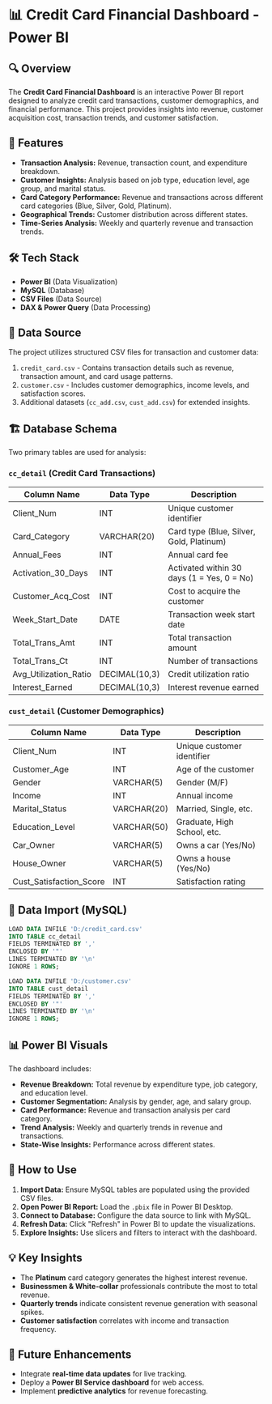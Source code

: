# 📊 Credit Card Financial Dashboard - Power BI

## 🔍 Overview
The **Credit Card Financial Dashboard** is an interactive Power BI report designed to analyze credit card transactions, customer demographics, and financial performance. This project provides insights into revenue, customer acquisition cost, transaction trends, and customer satisfaction.

## 📌 Features
- **Transaction Analysis:** Revenue, transaction count, and expenditure breakdown.
- **Customer Insights:** Analysis based on job type, education level, age group, and marital status.
- **Card Category Performance:** Revenue and transactions across different card categories (Blue, Silver, Gold, Platinum).
- **Geographical Trends:** Customer distribution across different states.
- **Time-Series Analysis:** Weekly and quarterly revenue and transaction trends.

## 🛠️ Tech Stack
- **Power BI** (Data Visualization)
- **MySQL** (Database)
- **CSV Files** (Data Source)
- **DAX & Power Query** (Data Processing)

## 📂 Data Source
The project utilizes structured CSV files for transaction and customer data:
1. `credit_card.csv` - Contains transaction details such as revenue, transaction amount, and card usage patterns.
2. `customer.csv` - Includes customer demographics, income levels, and satisfaction scores.
3. Additional datasets (`cc_add.csv`, `cust_add.csv`) for extended insights.

## 🏗️ Database Schema
Two primary tables are used for analysis:

### `cc_detail` (Credit Card Transactions)
| Column Name            | Data Type          | Description |
|------------------------|-------------------|-------------|
| Client_Num            | INT               | Unique customer identifier |
| Card_Category         | VARCHAR(20)       | Card type (Blue, Silver, Gold, Platinum) |
| Annual_Fees          | INT               | Annual card fee |
| Activation_30_Days    | INT               | Activated within 30 days (1 = Yes, 0 = No) |
| Customer_Acq_Cost    | INT               | Cost to acquire the customer |
| Week_Start_Date      | DATE              | Transaction week start date |
| Total_Trans_Amt      | INT               | Total transaction amount |
| Total_Trans_Ct       | INT               | Number of transactions |
| Avg_Utilization_Ratio | DECIMAL(10,3)    | Credit utilization ratio |
| Interest_Earned      | DECIMAL(10,3)     | Interest revenue earned |

### `cust_detail` (Customer Demographics)
| Column Name            | Data Type         | Description |
|------------------------|------------------|-------------|
| Client_Num            | INT              | Unique customer identifier |
| Customer_Age         | INT              | Age of the customer |
| Gender               | VARCHAR(5)       | Gender (M/F) |
| Income               | INT              | Annual income |
| Marital_Status       | VARCHAR(20)      | Married, Single, etc. |
| Education_Level      | VARCHAR(50)      | Graduate, High School, etc. |
| Car_Owner           | VARCHAR(5)       | Owns a car (Yes/No) |
| House_Owner         | VARCHAR(5)       | Owns a house (Yes/No) |
| Cust_Satisfaction_Score | INT           | Satisfaction rating |

## 🔄 Data Import (MySQL)
```sql
LOAD DATA INFILE 'D:/credit_card.csv'
INTO TABLE cc_detail
FIELDS TERMINATED BY ',' 
ENCLOSED BY '"'
LINES TERMINATED BY '\n'
IGNORE 1 ROWS;
```
```sql
LOAD DATA INFILE 'D:/customer.csv'
INTO TABLE cust_detail
FIELDS TERMINATED BY ',' 
ENCLOSED BY '"'
LINES TERMINATED BY '\n'
IGNORE 1 ROWS;
```

## 📊 Power BI Visuals
The dashboard includes:
- **Revenue Breakdown:** Total revenue by expenditure type, job category, and education level.
- **Customer Segmentation:** Analysis by gender, age, and salary group.
- **Card Performance:** Revenue and transaction analysis per card category.
- **Trend Analysis:** Weekly and quarterly trends in revenue and transactions.
- **State-Wise Insights:** Performance across different states.


## 🚀 How to Use
1. **Import Data:** Ensure MySQL tables are populated using the provided CSV files.
2. **Open Power BI Report:** Load the `.pbix` file in Power BI Desktop.
3. **Connect to Database:** Configure the data source to link with MySQL.
4. **Refresh Data:** Click "Refresh" in Power BI to update the visualizations.
5. **Explore Insights:** Use slicers and filters to interact with the dashboard.

## 💡 Key Insights
- The **Platinum** card category generates the highest interest revenue.
- **Businessmen & White-collar** professionals contribute the most to total revenue.
- **Quarterly trends** indicate consistent revenue generation with seasonal spikes.
- **Customer satisfaction** correlates with income and transaction frequency.

## 📌 Future Enhancements
- Integrate **real-time data updates** for live tracking.
- Deploy a **Power BI Service dashboard** for web access.
- Implement **predictive analytics** for revenue forecasting.

